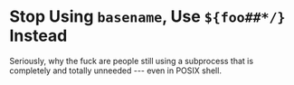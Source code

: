 # Stop Using `basename`, Use `${foo##*/}` Instead

Seriously, why the fuck are people still using a subprocess that is
completely and totally unneeded --- even in POSIX shell.
